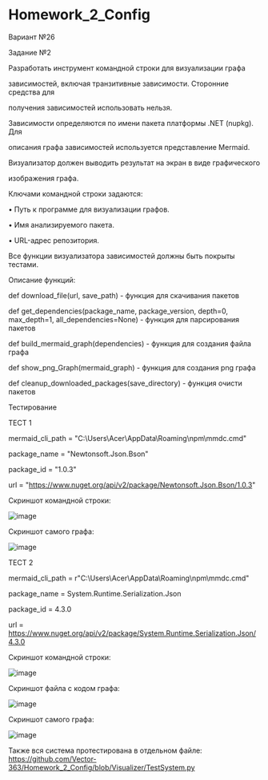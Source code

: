 # Homework_2_Config

Вариант №26

Задание №2

Разработать инструмент командной строки для визуализации графа

зависимостей, включая транзитивные зависимости. Сторонние средства для

получения зависимостей использовать нельзя.

Зависимости определяются по имени пакета платформы .NET (nupkg). Для

описания графа зависимостей используется представление Mermaid.

Визуализатор должен выводить результат на экран в виде графического

изображения графа.

Ключами командной строки задаются:

• Путь к программе для визуализации графов.

• Имя анализируемого пакета.

• URL-адрес репозитория.

Все функции визуализатора зависимостей должны быть покрыты тестами.

Описание функций:

def download_file(url, save_path) - функция для скачивания пакетов
    

def get_dependencies(package_name, package_version, depth=0, max_depth=1, all_dependencies=None) - функция для парсирования пакетов
  

def build_mermaid_graph(dependencies) - функция для создания файла графа 
   

def show_png_Graph(mermaid_graph) - функция для создания png графа
   

def cleanup_downloaded_packages(save_directory) - функция очисти пакетов

Тестирование

ТЕСТ 1 

mermaid_cli_path = "C:\Users\Acer\AppData\Roaming\npm\mmdc.cmd"

package_name = "Newtonsoft.Json.Bson"

package_id = "1.0.3"

url = "https://www.nuget.org/api/v2/package/Newtonsoft.Json.Bson/1.0.3"

Скриншот командной строки:

![image](https://github.com/user-attachments/assets/1f046d6a-ea9a-47fe-a3fa-58e9bbce602c)


Скриншот самого графа:

![image](https://github.com/user-attachments/assets/5f93b5af-ff51-44eb-ad6b-0ec030d0f027)

ТЕСТ 2

mermaid_cli_path = r"C:\Users\Acer\AppData\Roaming\npm\mmdc.cmd"

package_name = System.Runtime.Serialization.Json

package_id = 4.3.0

url = https://www.nuget.org/api/v2/package/System.Runtime.Serialization.Json/4.3.0

Скриншот командной строки:

![image](https://github.com/user-attachments/assets/7ab7546d-46b0-4f72-b602-1e55a48d27ba)

Скриншот файла с кодом графа:

![image](https://github.com/user-attachments/assets/d6e292a7-f5c6-43c9-8555-dff2ec84660a)

Скриншот самого графа:

![image](https://github.com/user-attachments/assets/c4312cce-0544-481b-ada1-7639933cdbc5)

Также вся система протестирована в отдельном файле: https://github.com/Vector-363/Homework_2_Config/blob/Visualizer/TestSystem.py
